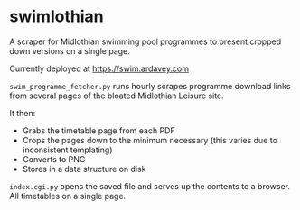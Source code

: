 # swimlothian
A scraper for Midlothian swimming pool programmes to present cropped down versions on a single page.

Currently deployed at https://swim.ardavey.com

`swim_programme_fetcher.py` runs hourly scrapes programme download links from several pages of the bloated Midlothian Leisure site.

It then:
 * Grabs the timetable page from each PDF
 * Crops the pages down to the minimum necessary (this varies due to inconsistent templating)
 * Converts to PNG
 * Stores in a data structure on disk
 
 `index.cgi.py` opens the saved file and serves up the contents to a browser.  All timetables on a single page.

